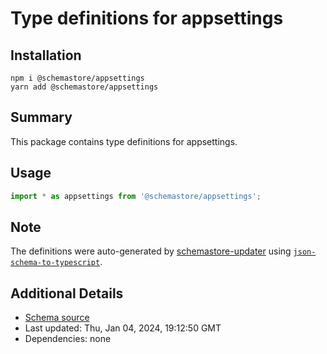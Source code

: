 # Type definitions for appsettings

## Installation

```
npm i @schemastore/appsettings
yarn add @schemastore/appsettings
```

## Summary

This package contains type definitions for appsettings.

## Usage

```ts
import * as appsettings from '@schemastore/appsettings';
```

## Note

The definitions were auto-generated by [schemastore-updater](https://github.com/ffflorian/schemastore-updater) using [`json-schema-to-typescript`](https://www.npmjs.com/package/json-schema-to-typescript).

## Additional Details

* [Schema source](https://github.com/SchemaStore/schemastore/tree/master/src/schemas/json/appsettings)
* Last updated: Thu, Jan 04, 2024, 19:12:50 GMT
* Dependencies: none

